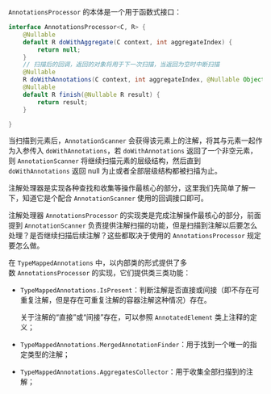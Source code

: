 
`AnnotationsProcessor` 的本体是一个用于函数式接口：

```java
interface AnnotationsProcessor<C, R> {
	@Nullable
	default R doWithAggregate(C context, int aggregateIndex) {
		return null;
	}
    // 扫描后的回调，返回的对象将用于下一次扫描，当返回为空时中断扫描
	@Nullable
	R doWithAnnotations(C context, int aggregateIndex, @Nullable Object source, Annotation[] annotations);
	@Nullable
	default R finish(@Nullable R result) {
		return result;
	}

}
```

当扫描到元素后，`AnnotationScanner` 会获得该元素上的注解，将其与元素一起作为入参传入 `doWithAnnotations`，若 `doWithAnnotations` 返回了一个非空元素，则 `AnnotationScanner` 将继续扫描元素的层级结构，然后直到`doWithAnnotations` 返回 null 为止或者全部层级结构都被扫描为止。

注解处理器是实现各种查找和收集等操作最核心的部分，这里我们先简单了解一下，知道它是个配合 `AnnotationScanner` 使用的回调接口即可。

注解处理器 `AnnotationsProcessor` 的实现类是完成注解操作最核心的部分，前面提到 `AnnotationScanner` 负责提供注解扫描的功能，但是扫描到注解以后要怎么处理？是否继续扫描后续注解？这些都取决于使用的 `AnnotationsProcessor` 规定要怎么做。

在 `TypeMappedAnnotations` 中，以内部类的形式提供了多数 `AnnotationsProcessor` 的实现，它们提供类三类功能：

-   `TypeMappedAnnotations.IsPresent`：判断注解是否直接或间接（即不存在可重复注解，但是存在可重复注解的容器注解这种情况）存在。
    
    关于注解的“直接”或“间接”存在，可以参照 `AnnotatedElement` 类上注释的定义；
    
-   `TypeMappedAnnotations.MergedAnnotationFinder`：用于找到一个唯一的指定类型的注解；
    
-   `TypeMappedAnnotations.AggregatesCollector`：用于收集全部扫描到的注解；

